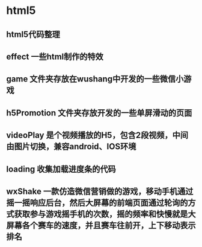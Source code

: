 # html5
## html5代码整理
## effect 一些html制作的特效
## game 文件夹存放在wushang中开发的一些微信小游戏
## h5Promotion 文件夹存放开发的一些单屏滑动的页面
## videoPlay 是个视频播放的H5，包含2段视频，中间由图片切换，兼容android、IOS环境
## loading 收集加载进度条的代码
## wxShake 	一款仿造微信营销做的游戏，移动手机通过摇一摇响应后台，然后大屏幕的前端页面通过轮询的方式获取参与游戏摇手机的次数，摇的频率和快慢就是大屏幕各个赛车的速度，并且赛车往前开，上下移动表示排名
